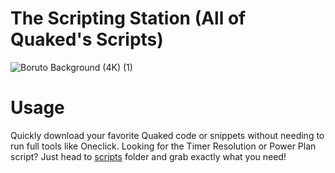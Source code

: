 # The Scripting Station (All of Quaked's Scripts)
![Boruto Background (4K) (1)](https://github.com/user-attachments/assets/2a1bb4d1-eda7-45df-9485-962bdce10f40)

# Usage
Quickly download your favorite Quaked code or snippets without needing to run full tools like Oneclick.
Looking for the Timer Resolution or Power Plan script? Just head to [scripts](https://github.com/QuakedK/Scripting-Station/tree/main/Scripts) folder and grab exactly what you need!

